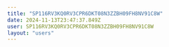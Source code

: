 ```yaml
---
title: "SP116RV3KQ0RV3CPR6DKT08N3ZZBH09FH8NV91C8W"
date: 2024-11-13T23:47:37.849Z
user: SP116RV3KQ0RV3CPR6DKT08N3ZZBH09FH8NV91C8W
layout: "users"
---
```

    